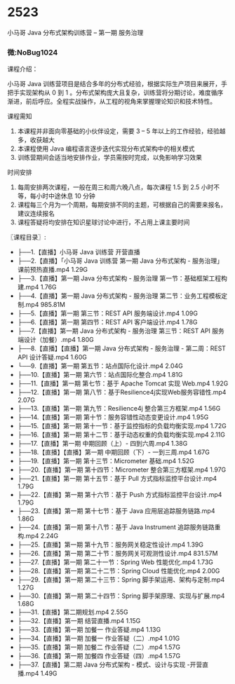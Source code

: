 # 2523
小马哥 Java 分布式架构训练营 – 第一期 服务治理
### 微:NoBug1024 


课程介绍：

小马哥 Java 训练营项目是结合多年的分布式经验，根据实际生产项目来展开，手把手实现架构从 0 到 1 。分布式架构庞大且复杂，训练营将分期讨论，难度循序渐进，前后呼应。全程实战操作，从工程的视角来掌握理论知识和技术特性。

课程需知

1. 本课程并非面向零基础的小伙伴设定，需要 3 – 5 年以上的工作经验，经验越多，收获越大
2. 本课程使用 Java 编程语言逐步迭代实现分布式架构中的相关模式
3. 训练营期间会适当地安排作业，学员需按时完成，以免影响学习效果

时间安排

1. 每周安排两次课程，一般在周三和周六晚八点，每次课程 1.5 到 2.5 小时不等，每小时中途休息 10 分钟
2. 课程每三个月为一个周期，每期安排不同的主题，可根据自己的需要来报名，建议连续报名
3. 课程答疑将均安排在知识星球讨论中进行，不占用上课主要时间

〖课程目录〗:

- ├──1.【直播】小马哥 Java 训练营 开营直播  
- ├──2.【直播】「小马哥 Java 训练营 第一期 Java 分布式架构 - 服务治理」课前预热直播.mp4  1.29G
- ├──3.【直播】第一期 Java 分布式架构 - 服务治理 第一节：基础框架工程构建.mp4  1.76G
- ├──4.【直播】第一期 Java 分布式架构 - 服务治理 第二节：业务工程模板定制.mp4  985.81M
- ├──5.【直播】第一期 第三节：REST API 服务端设计.mp4  1.09G
- ├──6.【直播】第一期 第四节：REST API 客户端设计.mp4  1.78G
- ├──7.【直播】第一期 Java 分布式架构 - 服务治理 第三节：REST API 服务端设计（加餐）.mp4  1.80G
- ├──8.【直播】【直播】第一期 Java 分布式架构 - 服务治理 - 第二周：REST API 设计答疑.mp4  1.60G
- └──9.【直播】第一期 第五节：站点国际化设计.mp4  2.04G
- ├──10.【直播】第一期 第六节：站点国际化整合.mp4  1.81G
- ├──11.【直播】第一期 第七节：基于 Apache Tomcat 实现 Web.mp4  1.92G
- ├──12.【直播】第一期 第八节：基于Resilience4j实现Web服务容错性.mp4  2.07G
- ├──13.【直播】第一期 第九节：Resilience4j 整合第三方框架.mp4  1.56G
- ├──14.【直播】第一期 第十节：服务容错性动态变更设计.mp4  1.95G
- ├──15.【直播】第一期 第十一节：基于监控指标的负载均衡实现.mp4  1.72G
- ├──16.【直播】第一期 第十二节：基于动态权重的负载均衡实现.mp4  2.11G
- ├──17.【直播】第一期 中期回顾（上）- 四到六周.mp4  1.38G
- ├──18.【直播】【直播】第一期 中期回顾（下）- 一到三周.mp4  1.67G
- ├──19.【直播】第一期 第十三节：Micrometer 基础.mp4  1.52G
- ├──20.【直播】第一期 第十四节：Micrometer 整合第三方框架.mp4  1.97G
- ├──21.【直播】第一期 第十五节：基于 Pull 方式指标监控平台设计.mp4  1.79G
- ├──22.【直播】第一期 第十六节：基于 Push 方式指标监控平台设计.mp4  1.79G
- ├──23.【直播】第一期 第十七节：基于 Java 应用层追踪服务链路.mp4  1.86G
- ├──24.【直播】第一期 第十八节：基于 Java Instrument 追踪服务链路重构.mp4  2.24G
- ├──25.【直播】第一期 第十九节：服务网关稳定性设计.mp4  1.39G
- ├──26.【直播】第一期 第二十节：服务网关可观测性设计.mp4  831.57M
- ├──27.【直播】第一期 第二十一节：Spring Web 性能优化.mp4  1.73G
- ├──28.【直播】第一期 第二十二节：Spring Cloud 性能优化.mp4  2.00G
- ├──29.【直播】第一期 第二十三节：Spring 脚手架运用、架构与定制.mp4  1.27G
- ├──30.【直播】第一期 第二十四节：Spring 脚手架原理、实现与扩展.mp4  1.68G
- ├──31.【直播】第二期规划.mp4  2.55G
- ├──32.【直播】第一期 结营直播.mp4  1.15G
- ├──33.【直播】第一期 加餐一 作业答疑.mp4  1.13G
- ├──34.【直播】第一期 加餐一 作业答疑（二）.mp4  1.01G
- ├──35.【直播】第一期 加餐二 作业答疑（二）.mp4  1.57G
- ├──36.【直播】第一期 加餐四 作业答疑（四）.mp4  1.57G
- ├──37.【直播】第二期 Java 分布式架构 - 模式、设计与实现 -开营直播.mp4  1.49G
